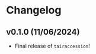 # Changelog

<!--next-version-placeholder-->

## v0.1.0 (11/06/2024)

- Final release of `tairaccession`!
